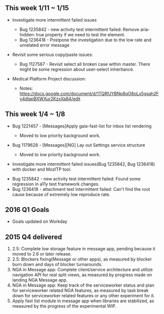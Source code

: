 ## This week 1/11 ~ 1/15
* Investigate more intermittent failed issues
  - Bug 1235842 - new activity test intermittent failed: Remove aria-hidden: true property if we need to test the element.
  - Bug 1236418 - Postpone the investigation due to the low rate and unrelated error message

* Revisit some serious copy/paste issues:
  - Bug 1127587 - Revisit select all broken case within master. There might be some regression about user-select inheritance.
  
* Medical Platform Project discussion:
  - Notes: https://docs.google.com/document/d/1TQRfJYBNp8qO8oLx5gsah2Fy4dlapBXWXur2KzxXa84/edit

## This week 1/4 ~ 1/8
* Bug 1221457 - [Messages]Apply gaia-fast-list for inbox list rendering
  - Moved to low priority background work.

* Bug 1179628 - [Messages][NG] Lay out Settings service structure
  - Moved to low priority background work.

* Investigate more intermittent failed issues(Bug 1235842, Bug 1236418) with docker and MozITP tool.
 - Bug 1235842 - new activity test intermittent failed: Found some regression in a11y test framework changes.
 - Bug 1236418 - attachment test intermittent failed: Can't find the root cause because of extremely low reproduce rate.

## 2016 Q1 Goals

* Goals updated on Workday


## 2015 Q4 delivered

1. 2.5: Complete low storage feature in message app, pending because it moved to 2.6 or later release.
2. 2.5: Blockers fixing(Message or other apps), as measured by blocker burn down and days of blocker turnarounds.
3. NGA in Message app: Complete client/service architecture and utilize navigation API for real split views, as measured by progress made on landing NGA Message app.
4. NGA in Message app: Keep track of the serviceworker status and plan for serviceworker related NGA features, as measured by task break down for serviceworker related features or any other experiment for it.
5. Apply fast list module in message app when libraries are stabilized, as measured by the progress of the experimental WIP.  
